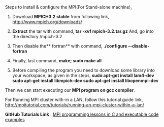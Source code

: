 Steps to install & configure the MPI(For Stand-alone machine),

1. Download **MPICH3.2 stable** from following link, 
     http://www.mpich.org/downloads/

2. **Extract** the tar with command, 
	     **tar -xvf mpich-3.2.tar.gz**
   And, go into the directory /mpich-3.2


3. Then disable the** fortran** with command,
	     **./configure --disable-fortran**


4. Finally, last command,
	     **make; sudo make all**
     
5. Before compiling the program you need to download some library into your workspace, as given in the steps,
          **sudo apt-get install lam4-dev
          sudo apt-get install libmpich-dev
          sudo apt-get install libopenmpi-dev**


Then we can start executing our **MPI program on gcc compiler**.

For Running MPI cluster with-in a LAN, follow this tutorial guide link, 
http://mpitutorial.com/tutorials/running-an-mpi-cluster-within-a-lan/

**GitHub Tutorials Link** : [MPI programming lessons in C and executable code examples ](https://github.com/wesleykendall/mpitutorial/)

 

 
